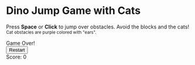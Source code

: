 <!DOCTYPE html>
<html lang="en">
<head>
<meta charset="UTF-8" />
<meta name="viewport" content="width=device-width, initial-scale=1" />
<title>Dino Jump Game with Cats</title>
<style>
  @import url('https://fonts.googleapis.com/css2?family=Poppins:wght@600&display=swap');

  :root {
    --color-bg: #f0f0f3;
    --color-ground: #d7d7d7;
    --color-dino: #4b5563;
    --color-obstacle: #111827;
    --color-cat: #8b5cf6; /* violetish for cat */
    --color-text: #374151;
    --color-shadow: rgba(0,0,0,0.1);
    --font-primary: 'Poppins', sans-serif;
  }

  * {
    box-sizing: border-box;
  }

  body {
    margin: 0;
    background: var(--color-bg);
    font-family: var(--font-primary);
    color: var(--color-text);
    display: flex;
    justify-content: center;
    align-items: flex-start;
    height: 100vh;
    padding: 2rem;
    user-select: none;
  }

  .container {
    max-width: 600px;
    width: 100%;
    text-align: center;
  }

  h1 {
    font-weight: 700;
    font-size: 3rem;
    margin-bottom: 0.25rem;
    color: var(--color-dino);
  }

  p.instructions {
    font-weight: 600;
    color: #6b7280;
    margin-bottom: 1.5rem;
  }

  .instructions small {
    display: block;
    margin-top: 0.5rem;
    color: #9ca3af;
    font-weight: 500;
    font-style: italic;
  }

  .game-area {
    position: relative;
    width: 100%;
    height: 180px;
    background: white;
    border-radius: 1rem;
    box-shadow: 0 10px 15px var(--color-shadow);
    overflow: hidden;
  }

  .ground {
    position: absolute;
    bottom: 0;
    width: 100%;
    height: 40px;
    background: var(--color-ground);
    box-shadow: inset 0 2px 4px rgba(0,0,0,0.1);
  }

  .dino {
    position: absolute;
    bottom: 40px;
    left: 60px;
    width: 40px;
    height: 40px;
    background: var(--color-dino);
    border-radius: 8px 8px 0 0;
    box-shadow: 0 4px 8px var(--color-shadow);
    transition: bottom 0.2s ease;
    transform-origin: bottom center;
  }

  .dino.jumping {
    animation: jump-animation 600ms ease forwards;
  }

  @keyframes jump-animation {
    0% { bottom: 40px; }
    30% { bottom: 110px; }
    60% { bottom: 110px; }
    100% { bottom: 40px; }
  }

  /* Obstacle styles */
  .obstacle {
    position: absolute;
    bottom: 40px;
    width: 24px;
    height: 40px;
    background: var(--color-obstacle);
    border-radius: 4px;
    box-shadow: 0 4px 6px var(--color-shadow);
  }

  /* Cat obstacle style */
  .cat-obstacle {
    position: absolute;
    bottom: 40px;
    width: 24px;
    height: 30px;
    background: var(--color-cat);
    border-radius: 20% 20% 50% 50% / 60% 60% 30% 30%; /* catbits rounded for ears and body */
    box-shadow: 0 6px 10px rgba(139, 92, 246, 0.5);
  }

  /* Add small "ears" pseudo elements for cat shape */
  .cat-obstacle::before, .cat-obstacle::after {
    content: "";
    position: absolute;
    top: 2px;
    width: 7px;
    height: 8px;
    background: var(--color-cat);
    border-radius: 60% 60% 20% 20% / 70% 70% 30% 30%;
    box-shadow: 0 3px 6px rgba(139, 92, 246, 0.4);
  }
  .cat-obstacle::before {
    left: 2px;
    transform: rotate(-20deg);
  }
  .cat-obstacle::after {
    right: 2px;
    transform: rotate(20deg);
  }

  .scoreboard {
    margin-top: 1rem;
    font-size: 1.25rem;
    font-weight: 700;
  }

  .game-over {
    position: absolute;
    top: 40%;
    left: 50%;
    transform: translate(-50%, -50%);
    background: rgba(243, 244, 246, 0.95);
    padding: 2rem 3rem;
    border-radius: 1rem;
    box-shadow: 0 12px 24px rgba(0,0,0,0.15);
    font-weight: 700;
    font-size: 1.5rem;
    color: #ef4444;
    user-select: none;
    display: none;
    z-index: 10;
  }

  button.restart-button {
    margin-top: 1rem;
    background: #4f46e5;
    color: white;
    border: none;
    padding: 0.75rem 1.5rem;
    border-radius: 0.75rem;
    font-size: 1rem;
    font-weight: 600;
    cursor: pointer;
    transition: background-color 0.3s ease;
  }

  button.restart-button:hover,
  button.restart-button:focus {
    background: #4338ca;
    outline: none;
  }

  @media (max-width: 480px) {
    h1 {
      font-size: 2.25rem;
    }

    .game-area {
      height: 150px;
    }

    .dino {
      width: 32px;
      height: 32px;
      left: 40px;
      bottom: 32px;
    }

    .obstacle, .cat-obstacle {
      width: 18px;
      height: 32px;
      bottom: 32px;
    }
  }
</style>
</head>
<body>
  <div class="container" role="main">
    <h1>Dino Jump Game with Cats</h1>
    <p class="instructions">
      Press <strong>Space</strong> or <strong>Click</strong> to jump over obstacles. Avoid the blocks and the cats!
      <small>Cat obstacles are purple colored with "ears".</small>
    </p>
    <div class="game-area" aria-label="Game area with running dino, cats, and obstacles" tabindex="0">
      <div class="ground"></div>
      <div class="dino" aria-live="polite" aria-atomic="true" aria-label="Dinosaur character"></div>
      <div class="game-over" role="alert" aria-live="assertive">
        Game Over!<br />
        <button class="restart-button" aria-label="Restart game">Restart</button>
      </div>
    </div>
    <div class="scoreboard" aria-label="Score board" aria-live="polite" aria-atomic="true">Score: 0</div>
  </div>

  <script>
    (function() {
      const gameArea = document.querySelector('.game-area');
      const dino = document.querySelector('.dino');
      const groundHeight = 40;
      const gravity = 0.6;
      const jumpStrength = 12;
      let obstacles = [];
      let gameSpeed = 6;
      let animationFrameId;
      let score = 0;
      let gameOver = false;
      let jumpVelocity = 0;
      let dinoBottom = groundHeight;
      let canJump = true;

      const scoreboard = document.querySelector('.scoreboard');
      const gameOverPanel = document.querySelector('.game-over');
      const restartButton = document.querySelector('.restart-button');

      // Create obstacle element, randomly cat or block
      function createObstacle() {
        const isCat = Math.random() < 0.4; // 40% chance cat obstacle
        const obs = document.createElement('div');
        if (isCat) {
          obs.classList.add('cat-obstacle');
          // Cats are a bit shorter and narrower in height style
          obs.style.height = '30px';
        } else {
          obs.classList.add('obstacle');
          obs.style.height = '40px';
        }
        obs.style.right = '-30px';
        gameArea.appendChild(obs);
        obstacles.push({
          element: obs,
          x: gameArea.clientWidth + 30,
          width: obs.offsetWidth,
          type: isCat ? 'cat' : 'block'
        });
      }

      function resetObstacle(obs) {
        obs.x = gameArea.clientWidth + 30;
        obs.element.style.right = '-30px';
      }

      function updateObstacles() {
        for(let i = 0; i < obstacles.length; i++) {
          let obs = obstacles[i];
          obs.x -= gameSpeed;
          if (obs.x + obs.width < 0) {
            // Reset obstacle
            obs.x = gameArea.clientWidth + 30;
            // Randomly choose new obstacle type on reset
            const isCat = Math.random() < 0.4;
            obs.type = isCat ? 'cat' : 'block';
            obs.element.className = ''; // reset classes
            if (isCat) {
              obs.element.classList.add('cat-obstacle');
              obs.element.style.height = '30px';
              obs.width = obs.element.offsetWidth;
            } else {
              obs.element.classList.add('obstacle');
              obs.element.style.height = '40px';
              obs.width = obs.element.offsetWidth;
            }
          }
          obs.element.style.right = (gameArea.clientWidth - obs.x) + 'px';

          if (checkCollision(obs)) {
            endGame();
          }
        }
      }

      function checkCollision(obstacle) {
        // Dino rectangle
        const dinoRect = {
          left: 60,
          bottom: dinoBottom,
          top: dinoBottom + dino.offsetHeight,
          right: 60 + dino.offsetWidth
        };
        // Obstacle rectangle
        const obstacleRect = {
          left: obstacle.x,
          bottom: groundHeight,
          top: groundHeight + obstacle.element.offsetHeight,
          right: obstacle.x + obstacle.width
        };

        // Check horizontal overlap
        const horizontalCollision = !(dinoRect.right < obstacleRect.left || dinoRect.left > obstacleRect.right);
        // Check vertical overlap
        const verticalCollision = !(dinoRect.bottom > obstacleRect.top || dinoRect.top < obstacleRect.bottom);

        return horizontalCollision && verticalCollision;
      }

      function jump() {
        if (!canJump || gameOver) return;
        jumpVelocity = jumpStrength;
        canJump = false;
        dino.classList.add('jumping');
        setTimeout(() => {
          dino.classList.remove('jumping');
        }, 600);
      }

      function updateDino() {
        if (dinoBottom > groundHeight || jumpVelocity > 0) {
          dinoBottom += jumpVelocity;
          jumpVelocity -= gravity;
          if (dinoBottom <= groundHeight) {
            dinoBottom = groundHeight;
            canJump = true;
          }
          dino.style.bottom = dinoBottom + 'px';
        }
      }

      function updateScore() {
        if (!gameOver) {
          score++;
          scoreboard.textContent = 'Score: ' + score;
        }
      }

      function gameLoop() {
        if (gameOver) return;
        updateDino();
        updateObstacles();
        updateScore();
        animationFrameId = requestAnimationFrame(gameLoop);
      }

      function endGame() {
        gameOver = true;
        gameOverPanel.style.display = 'block';
      }

      function restartGame() {
        // Reset variables
        score = 0;
        scoreboard.textContent = 'Score: 0';
        dinoBottom = groundHeight;
        jumpVelocity = 0;
        canJump = true;
        gameOver = false;
        gameOverPanel.style.display = 'none';
        dino.style.bottom = dinoBottom + 'px';
        // Reset obstacle positions randomly and types
        obstacles.forEach((obs, i) => {
          obs.x = gameArea.clientWidth + 100 + i * 300;
          obs.element.style.right = (gameArea.clientWidth - obs.x) + 'px';
          // Randomly set obstacle type
          const isCat = Math.random() < 0.4;
          obs.type = isCat ? 'cat' : 'block';
          obs.element.className = '';
          if (isCat) {
            obs.element.classList.add('cat-obstacle');
            obs.element.style.height = '30px';
            obs.width = obs.element.offsetWidth;
          } else {
            obs.element.classList.add('obstacle');
            obs.element.style.height = '40px';
            obs.width = obs.element.offsetWidth;
          }
        });
        // Restart game loop
        animationFrameId = requestAnimationFrame(gameLoop);
      }

      function setupGame() {
        // Create initial obstacles spaced apart
        for(let i = 0; i < 2; i++) {
          createObstacle();
          obstacles[i].x = gameArea.clientWidth + 100 + i * 300;
          obstacles[i].element.style.right = (gameArea.clientWidth - obstacles[i].x) + 'px';
        }
        // Start the loop
        animationFrameId = requestAnimationFrame(gameLoop);
      }

      // Event listeners
      window.addEventListener('keydown', e => {
        if (e.code === 'Space') {
          e.preventDefault();
          if (gameOver) {
            restartGame();
          } else {
            jump();
          }
        }
      });

      gameArea.addEventListener('click', () => {
        if (gameOver) {
          restartGame();
        } else {
          jump();
        }
      });

      restartButton.addEventListener('click', () => {
        restartGame();
      });

      setupGame();
    })();
  </script>
</body>
</html>

